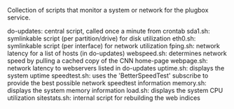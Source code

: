 Collection of scripts that monitor a system or network for the plugbox service.

do-updates:  central script, called once a minute from crontab
sda1.sh: symlinkable script (per partition/drive) for disk utilization
eth0.sh: symlinkable script (per interface) for network utilization
fping.sh:  network latency for a list of hosts (in do-updates)
webspeed.sh: determines network speed by pulling a cached copy of the CNN home-page
webpage.sh: network latency to webservers listed in do-updates
uptime.sh: displays the system uptime
speedtest.sh: uses the 'BetterSpeedTest' subscribe to provide the best possible network speedtest information
memory.sh: displays the system memory information
load.sh: displays the system CPU utilization
sitestats.sh: internal script for rebuilding the web indices
